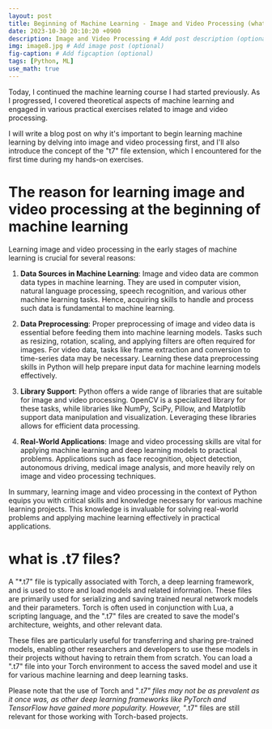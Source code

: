 ```yaml
---
layout: post
title: Beginning of Machine Learning - Image and Video Processing (whats *t7 files?)
date: 2023-10-30 20:10:20 +0900
description: Image and Video Processing # Add post description (optional)
img: image8.jpg # Add image post (optional)
fig-caption: # Add figcaption (optional)
tags: [Python, ML]
use_math: true
---
```


Today, I continued the machine learning course I had started previously. As I progressed, I covered theoretical aspects of machine learning and engaged in various practical exercises related to image and video processing.

I will write a blog post on why it's important to begin learning machine learning by delving into image and video processing first, and I'll also introduce the concept of the "t7" file extension, which I encountered for the first time during my hands-on exercises.

# The reason for learning image and video processing at the beginning of machine learning #

Learning image and video processing in the early stages of machine learning is crucial for several reasons:

1. **Data Sources in Machine Learning**: Image and video data are common data types in machine learning. They are used in computer vision, natural language processing, speech recognition, and various other machine learning tasks. Hence, acquiring skills to handle and process such data is fundamental to machine learning.

2. **Data Preprocessing**: Proper preprocessing of image and video data is essential before feeding them into machine learning models. Tasks such as resizing, rotation, scaling, and applying filters are often required for images. For video data, tasks like frame extraction and conversion to time-series data may be necessary. Learning these data preprocessing skills in Python will help prepare input data for machine learning models effectively.

3. **Library Support**: Python offers a wide range of libraries that are suitable for image and video processing. OpenCV is a specialized library for these tasks, while libraries like NumPy, SciPy, Pillow, and Matplotlib support data manipulation and visualization. Leveraging these libraries allows for efficient data processing.

4. **Real-World Applications**: Image and video processing skills are vital for applying machine learning and deep learning models to practical problems. Applications such as face recognition, object detection, autonomous driving, medical image analysis, and more heavily rely on image and video processing techniques.

In summary, learning image and video processing in the context of Python equips you with critical skills and knowledge necessary for various machine learning projects. This knowledge is invaluable for solving real-world problems and applying machine learning effectively in practical applications.

# what is .t7 files? #

A "*.t7" file is typically associated with Torch, a deep learning framework, and is used to store and load models and related information. These files are primarily used for serializing and saving trained neural network models and their parameters. Torch is often used in conjunction with Lua, a scripting language, and the ".t7" files are created to save the model's architecture, weights, and other relevant data.

These files are particularly useful for transferring and sharing pre-trained models, enabling other researchers and developers to use these models in their projects without having to retrain them from scratch. You can load a ".t7" file into your Torch environment to access the saved model and use it for various machine learning and deep learning tasks.

Please note that the use of Torch and "*.t7" files may not be as prevalent as it once was, as other deep learning frameworks like PyTorch and TensorFlow have gained more popularity. However, "*.t7" files are still relevant for those working with Torch-based projects.